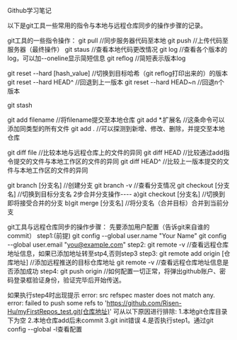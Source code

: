 Github学习笔记

以下是git工具一些常用的指令与本地与远程仓库同步的操作步骤的记录。


git工具的一些指令操作：
git  pull   //同步服务器代码至本地
git  push   //上传代码至服务器（最终操作）
git  staus  //查看本地代码更改情况
git  log    //查看各个版本的log，可以加--oneline显示简短信息
git  reflog //简短表示版本log

git  reset  --hard  [hash_value]  //切换到目标哈希（git  reflog打印出来的）的版本
git  reset  --hard  HEAD^         //回退到上一版本
git  reset  --hard  HEAD~n        //回退n个版本

git  stash

git  add  filename  //将filename提交至本地仓库
git  add *.扩展名    //这条命令可以添加同类型的所有文件
git  add  .         //可以探测到新增、修改、删除，并提交至本地仓库

git  diff file     //比较本地与远程仓库上的文件的异同
git  diff HEAD     //比较通过add指令提交的文件与本地工作区的文件的异同
git  diff HEAD^    //比较上一版本提交的文件与本地工作区的文件的异同

git  branch    [分支名]   //创建分支
git  branch    -v         //查看分支情况
git  checkout  [分支名]   //切换到目标分支名
2步合并分支操作----
a)git  checkout  [分支名]  //切换到即将接受合并的分支
b)git  merge     [分支名]  //将分支名（合并目标）合并到当前分支

git工具与远程仓库同步的操作步骤：
先要添加用户配置（告诉git来自谁的commit）
step1:(前提)
  git config --global user.name "Your Name"
  git config --global user.email "you@example.com"
step2:
  git  remote  -v  //查看远程仓库地址信息，如果已添加地址转至stp4,否则step3
step3:
  git  remote  add  origin  [仓库地址]   //添加远程推送的目标仓库地址
  git  remote  -v   //查看远程仓库地址信息是否添加成功
step4:
  git  push  origin  //如何配置一切正常，将弹出github账户、密码登录框验证身份，验证完毕后开始传送。
  
如果执行step4时出现提示
error: src refspec master does not match any.
error: failed to push some refs to 'https://github.com/Risen-Hu/myFirstRepos_test.git(仓库地址)'
可从以下原因进行排除:
1.本地git仓库目录下为空
2.本地仓库add后未commit
3.git init错误
4.是否执行step1。通过git config --global -l查看配置


